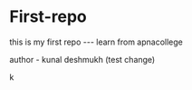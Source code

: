 # First-repo
this is my first repo ---   learn from apnacollege

author - kunal deshmukh (test change)

k
